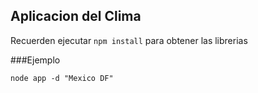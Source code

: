 ## Aplicacion del Clima

Recuerden ejecutar ```npm install``` para obtener las librerias

###Ejemplo 
```
node app -d "Mexico DF"
```
